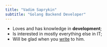 ```yaml
---
title: "Vadim Saprykin"
subtitle: "Golang Backend Developer"
---
```


- Loves and has knowledge in __development__;
- Is interested in mostly everything else in IT;
- Will be glad when you [write](#contacts) to him.
